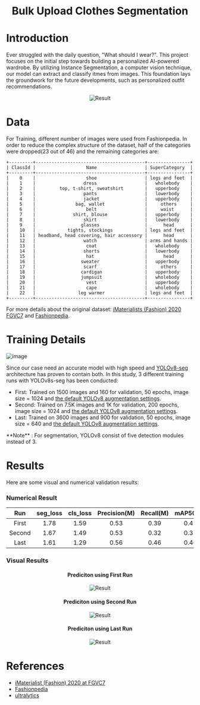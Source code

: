 <p align="center">
  <h1 align="center">Bulk Upload Clothes Segmentation</h1>
</p>

# Introduction
Ever struggled with the daily question, "What should I wear?". This project focuses on the initial step towards building a personalized AI-powered wardrobe. By utilizing Instance Segmentation, a computer vision technique, our model can extract and classify itmes from images. This foundation lays the groundwork for the future developments, such as personalized outfit recommendations.

<div align="center">
  <img src="https://github.com/ismailkattar/ZAKA-GIT-TRAINING/blob/main/Images/Prediction.png" alt="Result"/>
</div>

# Data
For Training, different number of images were used from Fashionpedia. In order to reduce the complex structure of the dataset, half of the categories were dropped(23 out of 46) and the remaining categories are: 
```
+---------+-----------------------------------------+----------------+
| ClassId |                   Name                  | SuperCategory  |
+---------+-----------------------------------------+----------------+
|    0    |                   shoe                  | legs and feet  |
|    1    |                  dress                  |   wholebody    |
|    2    |         top, t-shirt, sweatshirt        |   upperbody    |
|    3    |                  pants                  |   lowerbody    |
|    4    |                  jacket                 |   upperbody    |
|    5    |               bag, wallet               |     others     |
|    6    |                   belt                  |     waist      |
|    7    |              shirt, blouse              |   upperbody    |
|    8    |                  skirt                  |   lowerbody    |
|    9    |                 glasses                 |      head      |
|    10   |            tights, stockings            | legs and feet  |
|    11   | headband, head covering, hair accessory |      head      |
|    12   |                  watch                  | arms and hands |
|    13   |                   coat                  |   wholebody    |
|    14   |                  shorts                 |   lowerbody    |
|    15   |                   hat                   |      head      |
|    16   |                 sweater                 |   upperbody    |
|    17   |                  scarf                  |     others     |
|    18   |                 cardigan                |   upperbody    |
|    19   |                 jumpsuit                |   wholebody    |
|    20   |                   vest                  |   upperbody    |
|    21   |                   cape                  |   wholebody    |
|    22   |                leg warmer               | legs and feet  |
+---------+-----------------------------------------+----------------+
```
For more details about the original dataset: [iMaterialists (Fashion) 2020 FGVC7](https://www.kaggle.com/c/imaterialist-fashion-2020-fgvc7/overview/evaluation) and [Fashionpedia](https://fashionpedia.github.io/home/index.html).

# Training Details 
![image](https://github.com/user-attachments/assets/2962ffdb-3dd7-4da2-9422-a4ee42481c80)


Since our case need an accurate model with high speed and <a href="https://docs.ultralytics.com/tasks/segment/">YOLOv8-seg</a> architecture has proven to contain both. In this study, 3 different training runs with YOLOv8s-seg has been conducted:
<ul>
  <li>First: Trained on 1500 images and 160 for validation, 50 epochs, image size = 1024 and <a href="https://docs.ultralytics.com/usage/cfg/">the default YOLOv8 augmentation settings</a>.</li>
  <li>Second: Trained on 7.5K images and 1K for validation, 200 epochs, image size = 1024 and <a href="https://docs.ultralytics.com/usage/cfg/">the default YOLOv8 augmentation settings</a>.</li>
  <li>Last: Trained on 3600 images and 900 for validation, 50 epochs, image size = 640 and  <a href="https://docs.ultralytics.com/usage/cfg/">the default YOLOv8 augmentation settings</a>. </li>
</ul>
**Note** : For segmentation, YOLOv8 consist of five detection modules instead of 3.

# Results
Here are some visual and numerical validation results: 

### Numerical Result
|Run| seg_loss | cls_loss | Precision(M) | Recall(M) | mAP50(M) |
|:---:|:---:|:---:|:---:|:---:|:---:|
| First | 1.78 | 1.59 | 0.53 | 0.39 | 0.41 |
| Second | 1.67 | 1.49 | 0.53 | 0.32 | 0.31 |
| Last | 1.61 | 1.29 | 0.56 | 0.46 | 0.46 |

### Visual Results

<p align="center">
  <h4 align="center">Prediciton using First Run</h1>
</p>

<div align="center">
  <img src="https://github.com/ismailkattar/ZAKA-GIT-TRAINING/blob/main/Images/First Resullt/Image 1.png" alt="Result"/>
</div>

<p align="center">
  <h4 align="center">Prediciton using Second Run</h1>
</p>

<div align="center">
  <img src="https://github.com/ismailkattar/ZAKA-GIT-TRAINING/blob/main/Images/Second Result/Image 1.png" alt="Result"/>
</div>

<p align="center">
  <h4 align="center">Prediciton using Last Run</h1>
</p>

<div align="center">
  <img src="https://github.com/ismailkattar/ZAKA-GIT-TRAINING/blob/main/Images/Last Result/Image 1.png" alt="Result"/>
</div>

# References

* [iMaterialist (Fashion) 2020 at FGVC7](https://kaggle.com/competitions/imaterialist-fashion-2020-fgvc7)
* [Fashionpedia](https://fashionpedia.github.io/home/index.html)
* [ultralytics](https://docs.ultralytics.com/)
